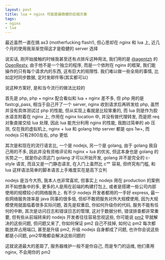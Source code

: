 ```yaml
---
layout: post
title: lua + nginx 可能是最稳健的后端方案
tags:
- nginx
- lua
---
```


最近虽然一直在搞 as3 (motherfucking flash!), 但心思却在 nginx 和 lua 上, 近几个月的使用我渐渐觉得这才是稳健的 server 选择

说实话, 刚开始接触的时候我甚至还有点排斥这种用法, 我们用的是 [@agentzh](http://weibo.com/agentzh) 的 [OpenResty](http://openresty.org/), 由于他不是一个独立的程序, 而是一个依附在 nginx 的框架, 我们能操作的只有每个请求内的东西, 这有巨大的局限性. 我们难以做一些全局的事情, 比如定时同步数据, 定时发邮件等(其实都可以)

说这种方案好, 是和当今流行的做法比较的

首先是 php, php + nginx 配合看似和 lua + nginx 差不多, 但 php 用的是 fastcgi_pass, 相当于自己开了一个 server, nginx 收到请求后再转发给 php, 虽然并没有具体测试过 php 的性能, 但从实现上看就是比较笨重的, 而 lua 则是作为胶水语言附着在 nginx 上, 作用在 nginx location 中, 并没有做代理转发, 而是把 req 对象直接交给 lua 处理, 因此 lua 能充分利用 nginx 的性能, 我跑过简单的 ab 压测, 仅在我的虚拟机上, nginx + lua 和 golang http server 都是 qps 1w+, 而 nodejs 只有2800左右, php 更低

其次是和现在的流行语言比, 一个是 nodejs, 另一个是 golang, 由于 golang 我自己用的不多, 因此并没有资格评论和 nginx + lua 的优劣, 但这本身也是 golang 的劣势之一, 就是你必须这门 golang 才可以开始开发, golang 并不是完全的 c-style 语言, 而且又是一门静态语言, 在入门上虽然比 c艹 容易, 但终究有门槛, 和 lua 这样语法简单的脚本语言上手难度实在是高下立判

nodejs 是当今大热, 我本人也非常喜欢, 但事实上 nodejs 用在 production 的案例并不如想象中的多, 更多的人是用在前端的构建打包上, 或者是搭建一些公司内部使用的规模较小的网络服务上. 有不少 nodejs 开发者都用的一手好 express, 最一些网络服务效率是 java 同事的很多倍, 但却不敢把服务对外大规模使用, 因为大规模使用就面临着很多实际问题, 首先是软重启, 你如何升级你的代码, 服务不能有任何的中断, 其次是访问日志和错误日志的管理, 这对于数据分析, 错误排查都非常重要, 但有些从前端转来的 nodejs 开发者往往容易忽视这些, 你可能说 [pm2](https://github.com/Unitech/pm2) 早就解决的这些问题, 但问题又来了, 你如何保证 pm2 自己不挂掉, 如何让 pm2 每次都能放弃占用端口, 甚至是升级 pm2, 升级 nodejs 自身都成了问题, 也许你会说这些都是小问题, pm2早晚都会解决这些问题的

这就说道最大的差距了, 服务器维护一般不是你自己, 而是专门的运维, 他们善用 nginx, 不会用你的 pm2 

